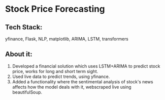 # Stock Price Forecasting
## Tech Stack: 
yfinance, Flask, NLP, matplotlib, ARIMA, LSTM, transformers
## About it:
1. Developed a financial solution which uses LSTM+ARIMA to predict stock price, works for long and short term sight.
2. Used live data to predict trends, using yfinance.
3. Added a functionality where the sentimental analysis of stock's news affects how the model deals with it, webscraped live using beautifulSoup.

